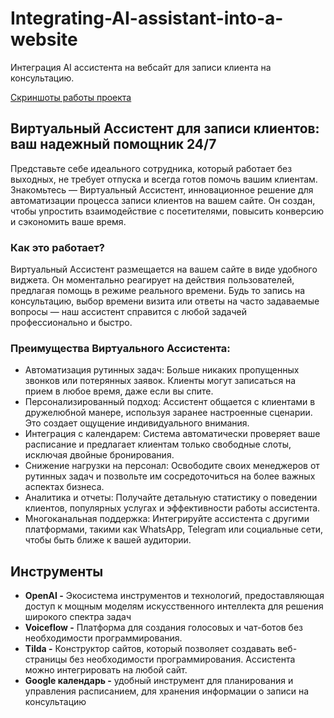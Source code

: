 # Integrating-AI-assistant-into-a-website
Интеграция AI ассистента на вебсайт для записи клиента на консультацию.

[Скриншоты работы проекта](https://github.com/VladimirMenshikov/Integrating-AI-assistant-into-a-website/edit/main/img/README.md)

## Виртуальный Ассистент для записи клиентов: ваш надежный помощник 24/7

Представьте себе идеального сотрудника, который работает без выходных, не требует отпуска и всегда готов помочь вашим клиентам. Знакомьтесь — Виртуальный Ассистент, инновационное решение для автоматизации процесса записи клиентов на вашем сайте. Он создан, чтобы упростить взаимодействие с посетителями, повысить конверсию и сэкономить ваше время.

### Как это работает?
Виртуальный Ассистент размещается на вашем сайте в виде удобного виджета. Он моментально реагирует на действия пользователей, предлагая помощь в режиме реального времени. Будь то запись на консультацию, выбор времени визита или ответы на часто задаваемые вопросы — наш ассистент справится с любой задачей профессионально и быстро.

### Преимущества Виртуального Ассистента:
- Автоматизация рутинных задач: Больше никаких пропущенных звонков или потерянных заявок. Клиенты могут записаться на прием в любое время, даже если вы спите.
- Персонализированный подход: Ассистент общается с клиентами в дружелюбной манере, используя заранее настроенные сценарии. Это создает ощущение индивидуального внимания.
- Интеграция с календарем: Система автоматически проверяет ваше расписание и предлагает клиентам только свободные слоты, исключая двойные бронирования.
- Снижение нагрузки на персонал: Освободите своих менеджеров от рутинных задач и позвольте им сосредоточиться на более важных аспектах бизнеса.
- Аналитика и отчеты: Получайте детальную статистику о поведении клиентов, популярных услугах и эффективности работы ассистента.
- Многоканальная поддержка: Интегрируйте ассистента с другими платформами, такими как WhatsApp, Telegram или социальные сети, чтобы быть ближе к вашей аудитории.

## Инструменты
- **OpenAI -** Экосистема инструментов и технологий, предоставляющая доступ к мощным моделям искусственного интеллекта для решения широкого спектра задач
- **Voiceflow -** Платформа для создания голосовых и чат-ботов без необходимости программирования.
- **Tilda -** Конструктор сайтов, который позволяет создавать веб-страницы без необходимости программирования. Ассистента можно интегрировать на любой сайт.
- **Google календарь -** удобный инструмент для планирования и управления расписанием, для хранения информации о записи на консультацию
